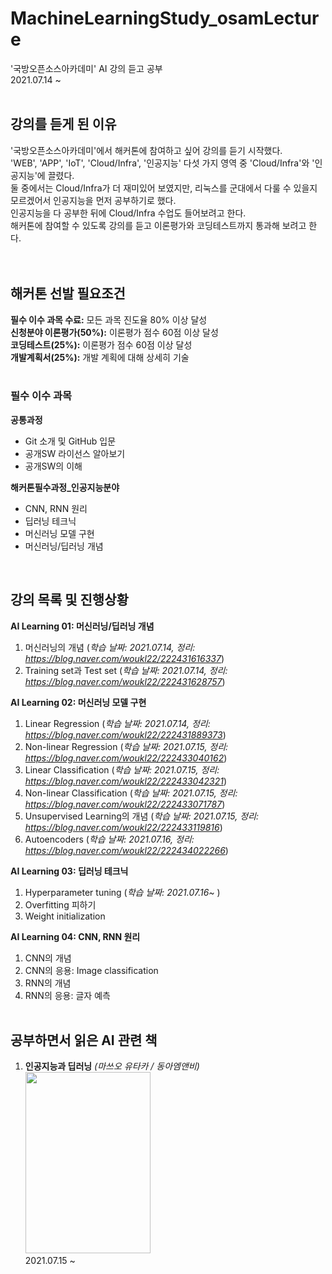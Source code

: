 # MachineLearningStudy_osamLecture
'국방오픈소스아카데미' AI 강의 듣고 공부<br>
2021.07.14 ~ 
<br><br>

강의를 듣게 된 이유
---
'국방오픈소스아카데미'에서 해커톤에 참여하고 싶어 강의를 듣기 시작했다.<br>
'WEB', 'APP', 'IoT', 'Cloud/Infra', '인공지능' 다섯 가지 영역 중 'Cloud/Infra'와 '인공지능'에 끌렸다.<br>
둘 중에서는 Cloud/Infra가 더 재미있어 보였지만, 리눅스를 군대에서 다룰 수 있을지 모르겠어서 인공지능을 먼저 공부하기로 했다.<br>
인공지능을 다 공부한 뒤에 Cloud/Infra 수업도 들어보려고 한다.<br>
해커톤에 참여할 수 있도록 강의를 듣고 이론평가와 코딩테스트까지 통과해 보려고 한다.<br>
<br><br>

해커톤 선발 필요조건
---
**필수 이수 과목 수료:** 모든 과목 진도율 80% 이상 달성<br>
**신청분야 이론평가(50%):** 이론평가 점수 60점 이상 달성<br>
**코딩테스트(25%):** 이론평가 점수 60점 이상 달성<br>
**개발계획서(25%):** 개발 계획에 대해 상세히 기술<br>
<br>
### 필수 이수 과목<br>
**공통과정**
- Git 소개 및 GitHub 입문
- 공개SW 라이선스 알아보기
- 공개SW의 이해

**해커톤필수과정_인공지능분야**
- CNN, RNN 원리
- 딥러닝 테크닉
- 머신러닝 모델 구현
- 머신러닝/딥러닝 개념



<br>


강의 목록 및 진행상황
----
**AI Learning 01: 머신러닝/딥러닝 개념**
  1. 머신러닝의 개념 (*학습 날짜: 2021.07.14, 정리: <https://blog.naver.com/woukl22/222431616337>*)
  2. Training set과 Test set (*학습 날짜: 2021.07.14, 정리: <https://blog.naver.com/woukl22/222431628757>*)

**AI Learning 02: 머신러닝 모델 구현**
  1. Linear Regression  (*학습 날짜: 2021.07.14, 정리: <https://blog.naver.com/woukl22/222431889373>*)
  2. Non-linear Regression  (*학습 날짜: 2021.07.15, 정리: <https://blog.naver.com/woukl22/222433040162>*)
  3. Linear Classification  (*학습 날짜: 2021.07.15, 정리: <https://blog.naver.com/woukl22/222433042321>*)
  4. Non-linear Classification  (*학습 날짜: 2021.07.15, 정리: <https://blog.naver.com/woukl22/222433071787>*)
  5. Unsupervised Learning의 개념 (*학습 날짜: 2021.07.15, 정리: <https://blog.naver.com/woukl22/222433119816>*)
  6. Autoencoders (*학습 날짜: 2021.07.16, 정리: <https://blog.naver.com/woukl22/222434022266>*)

**AI Learning 03: 딥러닝 테크닉**
  1. Hyperparameter tuning (*학습 날짜: 2021.07.16~* )
  2. Overfitting 피하기
  3. Weight initialization

**AI Learning 04: CNN, RNN 원리**
  1. CNN의 개념
  2. CNN의 응용: Image classification
  3. RNN의 개념
  4. RNN의 응용: 글자 예측
<br><br>

공부하면서 읽은 AI 관련 책
---
1. **인공지능과 딥러닝** *(마쓰오 유타카 / 동아엠앤비)*<br>
  <img src="https://user-images.githubusercontent.com/69896250/125956678-d731c85b-98e7-4a3b-a12c-492ed51f65c1.jpeg" width="200px" height="290px"></img><br>
  2021.07.15 ~ 
